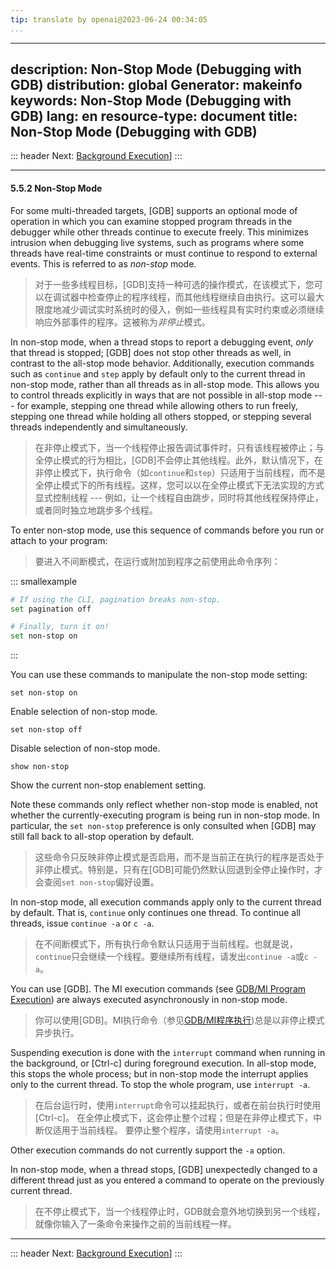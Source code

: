 ```yaml
---
tip: translate by openai@2023-06-24 00:34:05
...
```

---
description: Non-Stop Mode (Debugging with GDB)
distribution: global
Generator: makeinfo
keywords: Non-Stop Mode (Debugging with GDB)
lang: en
resource-type: document
title: Non-Stop Mode (Debugging with GDB)
---
::: header
Next: [Background Execution](Background-Execution.html#Background-Execution)]
:::

---

#### 5.5.2 Non-Stop Mode


For some multi-threaded targets, [GDB] supports an optional mode of operation in which you can examine stopped program threads in the debugger while other threads continue to execute freely. This minimizes intrusion when debugging live systems, such as programs where some threads have real-time constraints or must continue to respond to external events. This is referred to as *non-stop* mode.

> 对于一些多线程目标，[GDB]支持一种可选的操作模式，在该模式下，您可以在调试器中检查停止的程序线程，而其他线程继续自由执行。这可以最大限度地减少调试实时系统时的侵入，例如一些线程具有实时约束或必须继续响应外部事件的程序。这被称为*非停止*模式。


In non-stop mode, when a thread stops to report a debugging event, *only* that thread is stopped; [GDB] does not stop other threads as well, in contrast to the all-stop mode behavior. Additionally, execution commands such as `continue` and `step` apply by default only to the current thread in non-stop mode, rather than all threads as in all-stop mode. This allows you to control threads explicitly in ways that are not possible in all-stop mode --- for example, stepping one thread while allowing others to run freely, stepping one thread while holding all others stopped, or stepping several threads independently and simultaneously.

> 在非停止模式下，当一个线程停止报告调试事件时，只有该线程被停止；与全停止模式的行为相比，[GDB]不会停止其他线程。此外，默认情况下，在非停止模式下，执行命令（如`continue`和`step`）只适用于当前线程，而不是全停止模式下的所有线程。这样，您可以以在全停止模式下无法实现的方式显式控制线程 --- 例如，让一个线程自由跳步，同时将其他线程保持停止，或者同时独立地跳步多个线程。


To enter non-stop mode, use this sequence of commands before you run or attach to your program:

> 要进入不间断模式，在运行或附加到程序之前使用此命令序列：

::: smallexample

```bash
# If using the CLI, pagination breaks non-stop.
set pagination off

# Finally, turn it on!
set non-stop on
```

:::

You can use these commands to manipulate the non-stop mode setting:

`set non-stop on`

Enable selection of non-stop mode.

`set non-stop off`

Disable selection of non-stop mode.

`show non-stop`

Show the current non-stop enablement setting.


Note these commands only reflect whether non-stop mode is enabled, not whether the currently-executing program is being run in non-stop mode. In particular, the `set non-stop` preference is only consulted when [GDB] may still fall back to all-stop operation by default.

> 这些命令只反映非停止模式是否启用，而不是当前正在执行的程序是否处于非停止模式。特别是，只有在[GDB]可能仍然默认回退到全停止操作时，才会查阅`set non-stop`偏好设置。


In non-stop mode, all execution commands apply only to the current thread by default. That is, `continue` only continues one thread. To continue all threads, issue `continue -a` or `c -a`.

> 在不间断模式下，所有执行命令默认只适用于当前线程。也就是说，`continue`只会继续一个线程。要继续所有线程，请发出`continue -a`或`c -a`。


You can use [GDB]. The MI execution commands (see [GDB/MI Program Execution](GDB_002fMI-Program-Execution.html#GDB_002fMI-Program-Execution)) are always executed asynchronously in non-stop mode.

> 你可以使用[GDB]。MI执行命令（参见[GDB/MI程序执行](GDB_002fMI-Program-Execution.html#GDB_002fMI-Program-Execution))总是以非停止模式异步执行。


Suspending execution is done with the `interrupt` command when running in the background, or [Ctrl-c] during foreground execution. In all-stop mode, this stops the whole process; but in non-stop mode the interrupt applies only to the current thread. To stop the whole program, use `interrupt -a`.

> 在后台运行时，使用`interrupt`命令可以挂起执行，或者在前台执行时使用[Ctrl-c]。 在全停止模式下，这会停止整个过程；但是在非停止模式下，中断仅适用于当前线程。 要停止整个程序，请使用`interrupt -a`。

Other execution commands do not currently support the `-a` option.


In non-stop mode, when a thread stops, [GDB] unexpectedly changed to a different thread just as you entered a command to operate on the previously current thread.

> 在不停止模式下，当一个线程停止时，GDB就会意外地切换到另一个线程，就像你输入了一条命令来操作之前的当前线程一样。

---

::: header
Next: [Background Execution](Background-Execution.html#Background-Execution)]
:::
